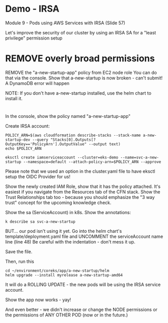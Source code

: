 # Demo - IRSA

Module 9 - Pods using AWS Services with IRSA (Slide 57)

Let's improve the security of our cluster by using an IRSA SA for a "least privilege" permission setup

# REMOVE overly broad permissions

REMOVE the "a-new-startup-app" policy from EC2 node role
You can do that via the console.
Show that a-new-startup is now broken - can't submit! A DynamoDB error will happen

NOTE: If you don't have a-new-startup installed, use the helm chart to install it.

# 
In the console, show the policy named "a-new-startup-app" 

Create IRSA account:
```
POLICY_ARN=$(aws cloudformation describe-stacks --stack-name a-new-startup-dev --query "Stacks[0].Outputs[?OutputKey=='PolicyArn'].OutputValue" --output text)
echo $POLICY_ARN

eksctl create iamserviceaccount --cluster=eks-demo --name=svc-a-new-startup --namespace=default --attach-policy-arn=$POLICY_ARN --approve
```

Please note that we used an option in the cluster.yaml file to have eksctl setup the OIDC Provider for us!

Show the newly created IAM Role, show that it has the policy attached.  It's easiest if you navigate from the Resources tab of the CFN stack.  Show the Trust Relationships tab too - because you should emphasize the "3 way trust" concept for the upcoming knowledge check.

Show the sa (ServiceAccount) in k8s.  Show the annotations:
```
k describe sa svc-a-new-startup 
```

BUT... our pod isn't using it yet.
Go into the helm chart's template/deployment.yaml file and UNCOMMENT the serviceAccount name line (line 48)
Be careful with the indentation - don't mess it up.

Save the file.

Then, run this
```
cd ~/environment/coreks/app/a-new-startup/helm
helm upgrade --install myrelease a-new-startup-amd64
```
It will do a ROLLING UPDATE - the new pods will be using the IRSA service account.

Show the app now works - yay!

And even better - we didn't increase or change the NODE permissions or the permissions of ANY OTHER POD (now or in the future.)